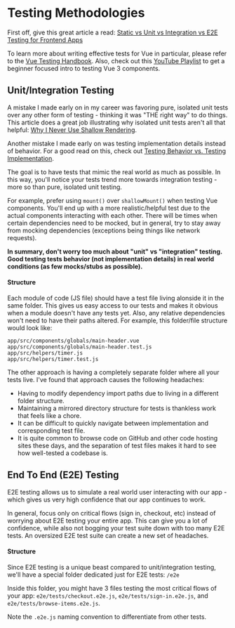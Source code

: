 # Testing Methodologies

First off, give this great article a read: [Static vs Unit vs Integration vs E2E Testing for Frontend Apps](https://kentcdodds.com/blog/unit-vs-integration-vs-e2e-tests)

To learn more about writing effective tests for Vue in particular, please refer to the [Vue Testing Handbook](https://lmiller1990.github.io/vue-testing-handbook/v3/#what-is-this-guide). Also, check out this [YouTube Playlist](https://www.youtube.com/playlist?list=PLC2LZCNWKL9ahK1IoODqYxKu5aA9T5IOA) to get a beginner focused intro to testing Vue 3 components.

## Unit/Integration Testing

A mistake I made early on in my career was favoring pure, isolated unit tests over any other form of testing - thinking it was "THE right way" to do things. This article does a great job illustrating why isolated unit tests aren't all that helpful: [Why I Never Use Shallow Rendering](https://kentcdodds.com/blog/why-i-never-use-shallow-rendering).

Another mistake I made early on was testing implementation details instead of behavior. For a good read on this, check out [Testing Behavior vs. Testing Implementation](https://teamgaslight.com/blog/testing-behavior-vs-testing-implementation).

The goal is to have tests that mimic the real world as much as possible. In this way, you'll notice your tests trend more towards integration testing - more so than pure, isolated unit testing.

For example, prefer using `mount()` over `shallowMount()` when testing Vue components. You'll end up with a more realistic/helpful test due to the actual components interacting with each other. There will be times when certain dependencies need to be mocked, but in general, try to stay away from mocking dependencies (exceptions being things like network requests).

**In summary, don't worry too much about "unit" vs "integration" testing. Good testing tests behavior (not implementation details) in real world conditions (as few mocks/stubs as possible).**

#### Structure

Each module of code (JS file) should have a test file living alonside it in the same folder. This gives us easy access to our tests and makes it obvious when a module doesn't have any tests yet. Also, any relative dependencies won't need to have their paths altered. For example, this folder/file structure would look like:

```
app/src/components/globals/main-header.vue
app/src/components/globals/main-header.test.js
app/src/helpers/timer.js
app/src/helpers/timer.test.js
```

The other approach is having a completely separate folder where all your tests live. I've found that approach causes the following headaches:

- Having to modify dependency import paths due to living in a different folder structure.
- Maintaining a mirrored directory structure for tests is thankless work that feels like a chore.
- It can be difficult to quickly navigate between implementation and corresponding test file.
- It is quite common to browse code on GitHub and other code hosting sites these days, and the separation of test files makes it hard to see how well-tested a codebase is.

## End To End (E2E) Testing

E2E testing allows us to simulate a real world user interacting with our app - which gives us very high confidence that our app continues to work.

In general, focus only on critical flows (sign in, checkout, etc) instead of worrying about E2E testing your entire app. This can give you a lot of confidence, while also not bogging your test suite down with too many E2E tests. An oversized E2E test suite can create a new set of headaches.

#### Structure

Since E2E testing is a unique beast compared to unit/integration testing, we'll have a special folder dedicated just for E2E tests: `/e2e`

Inside this folder, you might have 3 files testing the most critical flows of your app: `e2e/tests/checkout.e2e.js`, `e2e/tests/sign-in.e2e.js`, and `e2e/tests/browse-items.e2e.js`.

Note the `.e2e.js` naming convention to differentiate from other tests.